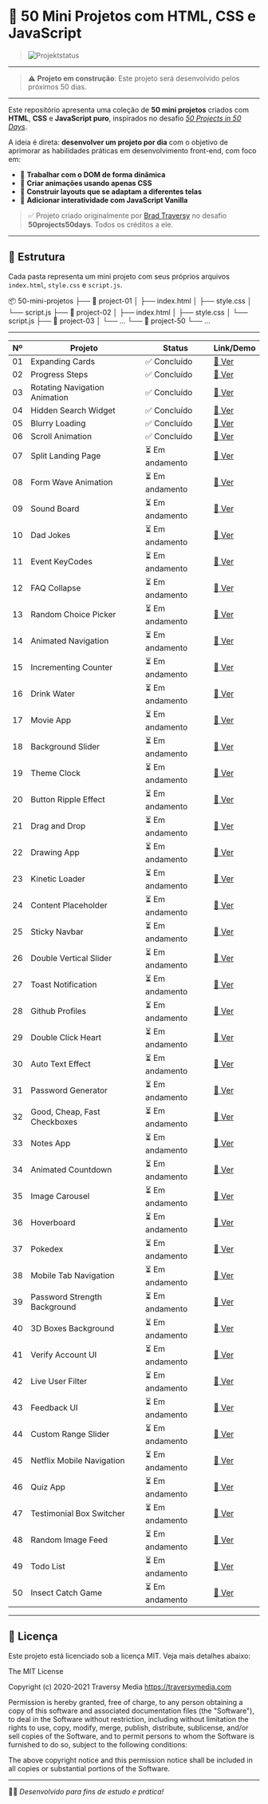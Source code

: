 # 🚀 50 Mini Projetos com HTML, CSS e JavaScript

> ![Projektstatus](https://img.shields.io/badge/Status-Em%20Construcao-yellow)

---

> ⚠️ **Projeto em construção**: Este projeto será desenvolvido pelos próximos 50 dias.

---

Este repositório apresenta uma coleção de **50 mini projetos** criados com **HTML**, **CSS** e **JavaScript puro**, inspirados no desafio [_50 Projects in 50 Days_](https://github.com/bradtraversy/50projects50days).

A ideia é direta: **desenvolver um projeto por dia** com o objetivo de aprimorar as habilidades práticas em desenvolvimento front-end, com foco em:

- 🧠 **Trabalhar com o DOM de forma dinâmica**
- 🎨 **Criar animações usando apenas CSS**
- 📱 **Construir layouts que se adaptam a diferentes telas**
- 🧩 **Adicionar interatividade com JavaScript Vanilla**

> ✅ Projeto criado originalmente por [Brad Traversy](https://github.com/bradtraversy) no desafio **50projects50days**. Todos os créditos a ele.

---

## 📁 Estrutura

Cada pasta representa um mini projeto com seus próprios arquivos `index.html`, `style.css` e `script.js`.

📦 50-mini-projetos
├── 📁 project-01
│ ├── index.html
│ ├── style.css
│ └── script.js
├── 📁 project-02
│ ├── index.html
│ ├── style.css
│ └── script.js
├── 📁 project-03
│ └── ...
└── 📁 project-50
└── ...

---

| Nº  | Projeto                       | Status          | Link/Demo                                                                                       |
| --- | ----------------------------- | --------------- | ----------------------------------------------------------------------------------------------- |
| 01  | Expanding Cards               | ✅ Concluído    | [🔗 Ver](https://50projects50days.com/projects/expanding-cards/)                                |
| 02  | Progress Steps                | ✅ Concluído    | [🔗 Ver](https://50projects50days.com/projects/progress-steps/)                                 |
| 03  | Rotating Navigation Animation | ✅ Concluído    | [🔗 Ver](https://50projects50days.com/projects/rotating-navigation-animation/)                  |
| 04  | Hidden Search Widget          | ✅ Concluído    | [🔗 Ver](https://50projects50days.com/projects/hidden-search-widget/)                           |
| 05  | Blurry Loading                | ✅ Concluído    | [🔗 Ver](https://50projects50days.com/projects/blurry-loading/)                                 |
| 06  | Scroll Animation              | ✅ Concluído    | [🔗 Ver](https://50projects50days.com/projects/scroll-animation/)                               |
| 07  | Split Landing Page            | ⏳ Em andamento | [🔗 Ver](https://github.com/bradtraversy/50projects50days/tree/master/split-landing-page)       |
| 08  | Form Wave Animation           | ⏳ Em andamento | [🔗 Ver](https://github.com/bradtraversy/50projects50days/tree/master/form-wave)                |
| 09  | Sound Board                   | ⏳ Em andamento | [🔗 Ver](https://github.com/bradtraversy/50projects50days/tree/master/sound-board)              |
| 10  | Dad Jokes                     | ⏳ Em andamento | [🔗 Ver](https://github.com/bradtraversy/50projects50days/tree/master/dad-jokes)                |
| 11  | Event KeyCodes                | ⏳ Em andamento | [🔗 Ver](https://github.com/bradtraversy/50projects50days/tree/master/event-keycodes)           |
| 12  | FAQ Collapse                  | ⏳ Em andamento | [🔗 Ver](https://github.com/bradtraversy/50projects50days/tree/master/faq-collapse)             |
| 13  | Random Choice Picker          | ⏳ Em andamento | [🔗 Ver](https://github.com/bradtraversy/50projects50days/tree/master/random-choice-picker)     |
| 14  | Animated Navigation           | ⏳ Em andamento | [🔗 Ver](https://github.com/bradtraversy/50projects50days/tree/master/animated-navigation)      |
| 15  | Incrementing Counter          | ⏳ Em andamento | [🔗 Ver](https://github.com/bradtraversy/50projects50days/tree/master/incrementing-counter)     |
| 16  | Drink Water                   | ⏳ Em andamento | [🔗 Ver](https://github.com/bradtraversy/50projects50days/tree/master/drink-water)              |
| 17  | Movie App                     | ⏳ Em andamento | [🔗 Ver](https://github.com/bradtraversy/50projects50days/tree/master/movie-app)                |
| 18  | Background Slider             | ⏳ Em andamento | [🔗 Ver](https://github.com/bradtraversy/50projects50days/tree/master/background-slider)        |
| 19  | Theme Clock                   | ⏳ Em andamento | [🔗 Ver](https://github.com/bradtraversy/50projects50days/tree/master/theme-clock)              |
| 20  | Button Ripple Effect          | ⏳ Em andamento | [🔗 Ver](https://github.com/bradtraversy/50projects50days/tree/master/button-ripple-effect)     |
| 21  | Drag and Drop                 | ⏳ Em andamento | [🔗 Ver](https://github.com/bradtraversy/50projects50days/tree/master/drag-n-drop)              |
| 22  | Drawing App                   | ⏳ Em andamento | [🔗 Ver](https://github.com/bradtraversy/50projects50days/tree/master/drawing-app)              |
| 23  | Kinetic Loader                | ⏳ Em andamento | [🔗 Ver](https://github.com/bradtraversy/50projects50days/tree/master/kinetic-loader)           |
| 24  | Content Placeholder           | ⏳ Em andamento | [🔗 Ver](https://github.com/bradtraversy/50projects50days/tree/master/content-placeholder)      |
| 25  | Sticky Navbar                 | ⏳ Em andamento | [🔗 Ver](https://github.com/bradtraversy/50projects50days/tree/master/sticky-navbar)            |
| 26  | Double Vertical Slider        | ⏳ Em andamento | [🔗 Ver](https://github.com/bradtraversy/50projects50days/tree/master/double-vertical-slider)   |
| 27  | Toast Notification            | ⏳ Em andamento | [🔗 Ver](https://github.com/bradtraversy/50projects50days/tree/master/toast-notification)       |
| 28  | Github Profiles               | ⏳ Em andamento | [🔗 Ver](https://github.com/bradtraversy/50projects50days/tree/master/github-profiles)          |
| 29  | Double Click Heart            | ⏳ Em andamento | [🔗 Ver](https://github.com/bradtraversy/50projects50days/tree/master/double-click-heart)       |
| 30  | Auto Text Effect              | ⏳ Em andamento | [🔗 Ver](https://github.com/bradtraversy/50projects50days/tree/master/auto-text-effect)         |
| 31  | Password Generator            | ⏳ Em andamento | [🔗 Ver](https://github.com/bradtraversy/50projects50days/tree/master/password-generator)       |
| 32  | Good, Cheap, Fast Checkboxes  | ⏳ Em andamento | [🔗 Ver](https://github.com/bradtraversy/50projects50days/tree/master/good-cheap-fast)          |
| 33  | Notes App                     | ⏳ Em andamento | [🔗 Ver](https://github.com/bradtraversy/50projects50days/tree/master/notes-app)                |
| 34  | Animated Countdown            | ⏳ Em andamento | [🔗 Ver](https://github.com/bradtraversy/50projects50days/tree/master/animated-countdown)       |
| 35  | Image Carousel                | ⏳ Em andamento | [🔗 Ver](https://github.com/bradtraversy/50projects50days/tree/master/image-carousel)           |
| 36  | Hoverboard                    | ⏳ Em andamento | [🔗 Ver](https://github.com/bradtraversy/50projects50days/tree/master/hoverboard)               |
| 37  | Pokedex                       | ⏳ Em andamento | [🔗 Ver](https://github.com/bradtraversy/50projects50days/tree/master/pokedex)                  |
| 38  | Mobile Tab Navigation         | ⏳ Em andamento | [🔗 Ver](https://github.com/bradtraversy/50projects50days/tree/master/mobile-tab-navigation)    |
| 39  | Password Strength Background  | ⏳ Em andamento | [🔗 Ver](https://github.com/bradtraversy/50projects50days/tree/master/password-strength)        |
| 40  | 3D Boxes Background           | ⏳ Em andamento | [🔗 Ver](https://github.com/bradtraversy/50projects50days/tree/master/3d-boxes-background)      |
| 41  | Verify Account UI             | ⏳ Em andamento | [🔗 Ver](https://github.com/bradtraversy/50projects50days/tree/master/verify-account-ui)        |
| 42  | Live User Filter              | ⏳ Em andamento | [🔗 Ver](https://github.com/bradtraversy/50projects50days/tree/master/live-user-filter)         |
| 43  | Feedback UI                   | ⏳ Em andamento | [🔗 Ver](https://github.com/bradtraversy/50projects50days/tree/master/feedback-ui)              |
| 44  | Custom Range Slider           | ⏳ Em andamento | [🔗 Ver](https://github.com/bradtraversy/50projects50days/tree/master/custom-range-slider)      |
| 45  | Netflix Mobile Navigation     | ⏳ Em andamento | [🔗 Ver](https://github.com/bradtraversy/50projects50days/tree/master/netflix-navigation)       |
| 46  | Quiz App                      | ⏳ Em andamento | [🔗 Ver](https://github.com/bradtraversy/50projects50days/tree/master/quiz-app)                 |
| 47  | Testimonial Box Switcher      | ⏳ Em andamento | [🔗 Ver](https://github.com/bradtraversy/50projects50days/tree/master/testimonial-box-switcher) |
| 48  | Random Image Feed             | ⏳ Em andamento | [🔗 Ver](https://github.com/bradtraversy/50projects50days/tree/master/random-image-feed)        |
| 49  | Todo List                     | ⏳ Em andamento | [🔗 Ver](https://github.com/bradtraversy/50projects50days/tree/master/todo-list)                |
| 50  | Insect Catch Game             | ⏳ Em andamento | [🔗 Ver](https://github.com/bradtraversy/50projects50days/tree/master/insect-catch-game)        |

---

## 📝 Licença

Este projeto está licenciado sob a licença MIT. Veja mais detalhes abaixo:

The MIT License

Copyright (c) 2020-2021
Traversy Media https://traversymedia.com

Permission is hereby granted, free of charge, to any person obtaining a copy of this software
and associated documentation files (the "Software"), to deal in the Software without restriction,
including without limitation the rights to use, copy, modify, merge, publish, distribute,
sublicense, and/or sell copies of the Software, and to permit persons to whom the Software is
furnished to do so, subject to the following conditions:

The above copyright notice and this permission notice shall
be included in all copies or substantial portions of the Software.

---

👨‍💻 _Desenvolvido para fins de estudo e prática!_

